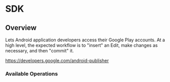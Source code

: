 # SDK

## Overview

Lets Android application developers access their Google Play accounts. At a high level, the expected workflow is to "insert" an Edit, make changes as necessary, and then "commit" it. 

<https://developers.google.com/android-publisher>
### Available Operations

